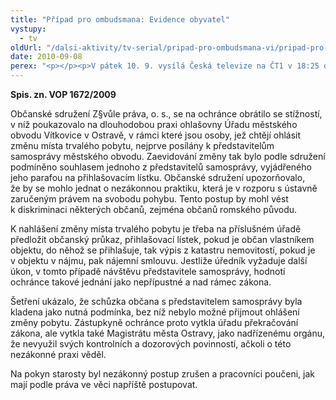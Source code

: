 ```yaml
---
title: "Případ pro ombudsmana: Evidence obyvatel"
vystupy:
  - tv
oldUrl: "/dalsi-aktivity/tv-serial/pripad-pro-ombudsmana-vi/pripad-pro-ombudsmana-evidence-obyvatel-1/"
date: 2010-09-08
perex: "<p></p><p>V pátek 10. 9. vysílá Česká televize na ČT1 v 18:25 druhý díl šestého cyklu pořadu Případ pro ombudsmana (repríze v pondělí 13. 9. ve 12:25 na ČT2). Díl nazvany Evidence obyvatel vypráví o případu nezákonného postupu úředníků při ohlašování místa trvaného pobytu. Občanské sdružení Z§vůle práva poukázalo na nezákonný postup úředníků na ohlašovně při vyřizování změny místa trvalého pobytu. Upozorňovalo, že může docházet k diskriminaci. Šetření ukázalo, že postup úředníků byl v rozporu se zákonem a tato nestandardní praxe byla posléze zrušena.</p>"
---
```


<!-- imported from the old website -->

<p><b>Spis. zn. VOP 1672/2009</b></p><p>Občanské sdružení Z§vůle práva, o. s., se na ochránce obrátilo se stížností, v níž poukazovalo na dlouhodobou praxi ohlašovny Úřadu městského obvodu Vítkovice v Ostravě, v rámci které jsou osoby, jež chtějí ohlásit změnu místa trvalého pobytu, nejprve posílány k představitelům samosprávy městského obvodu. Zaevidování změny tak bylo podle sdružení podmíněno souhlasem jednoho z představitelů samosprávy, vyjádřeného jeho parafou na přihlašovacím lístku. Občanské sdružení upozorňovalo, že by se mohlo jednat o nezákonnou praktiku, která je v rozporu s ústavně zaručeným právem na svobodu pohybu. Tento postup by mohl vést k diskriminaci některých občanů, zejména občanů romského původu.</p><p>K nahlášení změny místa trvalého pobytu je třeba na příslušném úřadě předložit občanský průkaz, přihlašovací lístek, pokud je občan vlastníkem objektu, do něhož se přihlašuje, tak výpis z katastru nemovitostí, pokud je v objektu v nájmu, pak nájemní smlouvu. Jestliže úředník vyžaduje další úkon, v tomto případě návštěvu představitele samosprávy, hodnotí ochránce takové jednání jako nepřípustné a nad rámec zákona.</p><p>Šetření ukázalo, že schůzka občana s představitelem samosprávy byla kladena jako nutná podmínka, bez níž nebylo možné přijmout ohlášení změny pobytu. Zástupkyně ochránce proto vytkla úřadu překračování zákona, ale vytkla také Magistrátu města Ostravy, jako nadřízenému orgánu, že nevyužil svých kontrolních a dozorových povinností, ačkoli o této nezákonné praxi věděl.</p><p>Na pokyn starosty byl nezákonný postup zrušen a pracovníci poučeni, jak mají podle práva ve věci napříště postupovat.</p>
